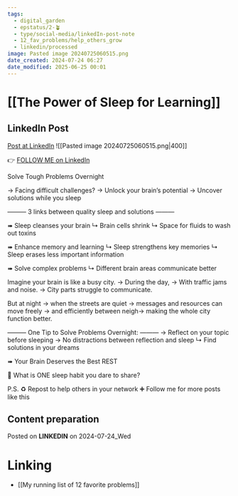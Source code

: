 ```yaml
---
tags:
  - digital_garden
  - epstatus/2-🪴
  - type/social-media/linkedIn-post-note
  - 12_fav_problems/help_others_grow
  - linkedin/processed
image: Pasted image 20240725060515.png
date_created: 2024-07-24 06:27
date_modified: 2025-06-25 00:01
---
```

# [[The Power of Sleep for Learning]]

## LinkedIn Post

[Post at LinkedIn](https://www.linkedin.com/posts/sebastiankamilli_solve-tough-problems-overnight-facing-activity-7221756317009408001-hdV7?utm_source=share&utm_medium=member_desktop)
![[Pasted image 20240725060515.png|400]]  

👉 [FOLLOW ME on LinkedIn](https://www.linkedin.com/comm/mynetwork/discovery-see-all?usecase=PEOPLE_FOLLOWS&followMember=sebastiankamilli)

Solve Tough Problems Overnight

→ Facing difficult challenges?
→ Unlock your brain’s potential
→ Uncover solutions while you sleep

———
3 links between quality sleep and solutions
———

➠ Sleep cleanses your brain
↳ Brain cells shrink
↳ Space for fluids to wash out toxins

➠ Enhance memory and learning
↳ Sleep strengthens key memories 
↳ Sleep erases less important information

➠ Solve complex problems
↳ Different brain areas communicate better

Imagine your brain is like a busy city. 
→ During the day, 
→ With traffic jams and noise. 
→ City parts struggle to communicate. 

But at night
→ when the streets are quiet
→ messages and resources can move freely 
→ and efficiently between neigh→ making the whole city function better.

———
One Tip to Solve Problems Overnight:
———
→ Reflect on your topic before sleeping
→ No distractions between reflection and sleep
↳ Find solutions in your dreams

➠ Your Brain Deserves the Best REST

🧠 What is ONE sleep habit you dare to share?

P.S. 
♻ Repost to help others in your network
➕ Follow me for more posts like this

## Content preparation

Posted on **LINKEDIN** on 2024-07-24_Wed

# Linking

+ [[My running list of 12 favorite problems]]